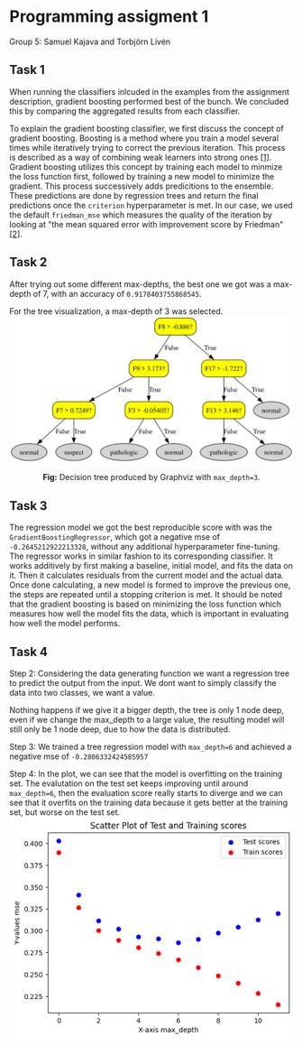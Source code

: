 # Programming assigment 1

Group 5: Samuel Kajava and Torbjörn Livén

## Task 1

When running the classifiers inlcuded in the examples from the assignment description, gradient boosting performed best of the bunch. We concluded this by comparing the aggregated results from each classifier.

To explain the gradient boosting classifier, we first discuss the concept of gradient boosting. Boosting is a method where you train a model several times while iteratively trying to correct the previous iteration. This process is described as a way of combining weak learners into strong ones [[1]](https://en.wikipedia.org/wiki/Boosting_(machine_learning)). Gradient boosting utilizes this concept by training each model to minmize the loss function first, followed by training a new model to minimize the gradient. This process successively adds predicitions to the ensemble. These predictions are done by regression trees and return the final predictions once the `criterion` hyperparameter is met. In our case, we used the default `friedman_mse` which measures the quality of the iteration by looking at "the mean squared error with improvement score by Friedman" [[2]](https://scikit-learn.org/stable/modules/generated/sklearn.ensemble.GradientBoostingClassifier.html).

## Task 2

After trying out some different max-depths, the best one we got was a max-depth of 7, with an accuracy of `0.9178403755868545`.

For the tree visualization, a max-depth of 3 was selected.
![image](./task2.svg)

<p align='center'>
<b>Fig:</b> Decision tree produced by Graphviz with <code>max_depth=3</code>.
</p>

## Task 3

<!--
The regression model we chose and got the best score with, was the MLPRegressor. Which after some fine-tuning achieved a negative mse of `-0.0006478530592890497`.
The hyperparameters we set were: 
`learning_rate_init=0.03`
`max_iter=15000`
`hidden_layer_size=(200,10)`
we also set `early_stopping=True`
-->
The regression model we got the best reproducible score with was the `GradientBoostingRegressor`, which got a negative mse of `-0.2645212922213328`, without any additional hyperparameter fine-tuning.
The regressor works in similar fashion to its corresponding classifier. It works additively by first making a baseline, initial model, and fits the data on it. Then it calculates residuals from the current model and the actual data. Once done calculating, a new model is formed to improve the previous one, the steps are repeated until a stopping criterion is met.
It should be noted that the gradient boosting is based on minimizing the loss function which measures how well the model fits the data, which is important in evaluating how well the model performs.

## Task 4

Step 2: Considering the data generating function we want a regression tree to predict the output from the input. We dont want to simply classify
the data into two classes, we want a value.

Nothing happens if we give it a bigger depth, the tree is only 1 node deep, even if we change the max_depth to a large value, the resulting model will still only be 1 node deep, due to how the data is distributed.  

Step 3: We trained a tree regression model with `max_depth=6` and achieved a negative mse of `-0.2806332424585957`

Step 4: In the plot, we can see that the model is overfitting on the training set. The evalutation on the test set keeps improving until
around `max_depth=6`, then the evaluation score really starts to diverge and we can see that it overfits on the training data because it gets better at the training set, but worse on the test set.
![training vs testing](task4.png)